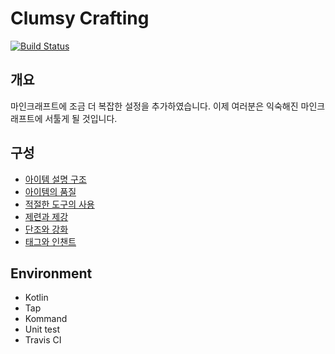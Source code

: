 Clumsy Crafting
===
[![Build Status](https://api.travis-ci.com/Bucket1572/ClumsyCrafting.svg?branch=master)](https://travis-ci.com/github/Bucket1572/ClumsyCrafting)

개요
--
마인크래프트에 조금 더 복잡한 설정을 추가하였습니다.
이제 여러분은 익숙해진 마인크래프트에 서툴게 될 것입니다.

구성
---
* [아이템 설명 구조](ItemDescriptionStructure.md)
* [아이템의 품질](Quality.md)
* [적절한 도구의 사용](ClumsyMining.md)
* [제련과 제강](Smelting.md)
* [단조와 강화](ForgingAndReinforcing.md)
* [태그와 인챈트](SpecialtiesAndEnchants.md)


Environment
---
* Kotlin
* Tap
* Kommand
* Unit test
* Travis CI